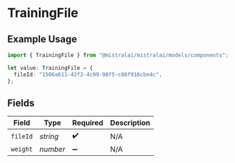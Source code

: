 # TrainingFile

## Example Usage

```typescript
import { TrainingFile } from "@mistralai/mistralai/models/components";

let value: TrainingFile = {
  fileId: "1506a611-42f2-4c99-98f5-c86f916cbe4c",
};
```

## Fields

| Field              | Type               | Required           | Description        |
| ------------------ | ------------------ | ------------------ | ------------------ |
| `fileId`           | *string*           | :heavy_check_mark: | N/A                |
| `weight`           | *number*           | :heavy_minus_sign: | N/A                |